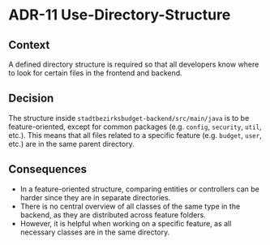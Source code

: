 # ADR-11 Use-Directory-Structure

## Context

A defined directory structure is required so that all developers know where to look for certain files in the frontend and backend.

## Decision

The structure inside `stadtbezirksbudget-backend/src/main/java` is to be feature-oriented, except for common packages (e.g. `config`, `security`, `util`, etc.).
This means that all files related to a specific feature (e.g. `budget`, `user`, etc.) are in the same parent directory.

## Consequences

- In a feature-oriented structure, comparing entities or controllers can be harder since they are in separate directories.
- There is no central overview of all classes of the same type in the backend, as they are distributed across feature folders.
- However, it is helpful when working on a specific feature, as all necessary classes are in the same directory.
